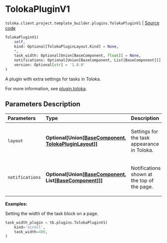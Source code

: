 # TolokaPluginV1
`toloka.client.project.template_builder.plugins.TolokaPluginV1` | [Source code](https://github.com/Toloka/toloka-kit/blob/v1.2.0.post1/src/client/project/template_builder/plugins.py#L166)

```python
TolokaPluginV1(
    self,
    kind: Optional[TolokaPluginLayout.Kind] = None,
    *,
    task_width: Optional[Union[BaseComponent, float]] = None,
    notifications: Optional[Union[BaseComponent, List[BaseComponent]]] = None,
    version: Optional[str] = '1.0.0'
)
```

A plugin with extra settings for tasks in Toloka.


For more information, see [plugin.toloka](https://toloka.ai/docs/template-builder/reference/plugin.toloka).

## Parameters Description

| Parameters | Type | Description |
| :----------| :----| :-----------|
`layout`|**Optional\[Union\[[BaseComponent](toloka.client.project.template_builder.base.BaseComponent.md), [TolokaPluginLayout](toloka.client.project.template_builder.plugins.TolokaPluginV1.TolokaPluginLayout.md)\]\]**|<p>Settings for the task appearance in Toloka.</p>
`notifications`|**Optional\[Union\[[BaseComponent](toloka.client.project.template_builder.base.BaseComponent.md), List\[[BaseComponent](toloka.client.project.template_builder.base.BaseComponent.md)\]\]\]**|<p>Notifications shown at the top of the page.</p>

**Examples:**

Setting the width of the task block on a page.

```python
task_width_plugin = tb.plugins.TolokaPluginV1(
    kind='scroll',
    task_width=400,
)
```
